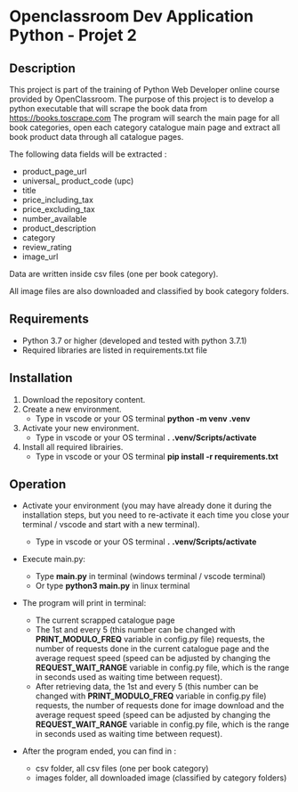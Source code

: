 # Openclassroom Dev Application Python - Projet 2

## Description

This project is part of the training of Python Web Developer online course provided by OpenClassroom.
The purpose of this project is to develop a python executable that will scrape the book data from https://books.toscrape.com
The program will search the main page for all book categories, open each category catalogue main page and extract all book product data through all catalogue pages.

The following data fields will be extracted :
- product_page_url
- universal_ product_code (upc)
- title
- price_including_tax
- price_excluding_tax
- number_available
- product_description
- category
- review_rating
- image_url

Data are written inside csv files (one per book category).

All image files are also downloaded and classified by book category folders.

## Requirements

- Python 3.7 or higher (developed and tested with python 3.7.1)
- Required libraries are listed in requirements.txt file

## Installation

1. Download the repository content.
2. Create a new environment.
    * Type in vscode or your OS terminal **python -m venv .venv**
3. Activate your new environment.
    * Type in vscode or your OS terminal **.** **.venv/Scripts/activate**
4. Install all required librairies.
    * Type in vscode or your OS terminal **pip install -r requirements.txt**

## Operation

- Activate your environment (you may have already done it during the installation steps, but you need to re-activate it each time you close your terminal / vscode and start with a new terminal).
    * Type in vscode or your OS terminal **.** **.venv/Scripts/activate**

- Execute main.py:
    * Type **main.py** in terminal (windows terminal / vscode terminal)
    * Or type **python3 main.py** in linux terminal

- The program will print in terminal:
    * The current scrapped catalogue page
    * The 1st and every 5 (this number can be changed with **PRINT_MODULO_FREQ** variable in config.py file) requests, the number of requests done in the current catalogue page and the average request speed (speed can be adjusted by changing the **REQUEST_WAIT_RANGE** variable in config.py file, which is the range in seconds used as waiting time between request).  
    * After retrieving data, the 1st and every 5 (this number can be changed with **PRINT_MODULO_FREQ** variable in config.py file) requests,  the number of requests done for image download and the average request speed (speed can be adjusted by changing the **REQUEST_WAIT_RANGE** variable in config.py file, which is the range in seconds used as waiting time between request).

- After the program ended, you can find in :
    * csv folder, all csv files (one per book category)
    * images folder, all downloaded image (classified by category folders)
